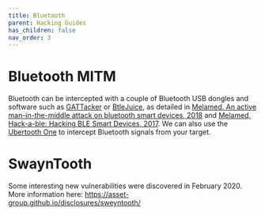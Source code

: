 ```yaml
---
title: Bluetooth
parent: Hacking Guides
has_children: false
nav_order: 3
---
```


# Bluetooth MITM

Bluetooth can be intercepted with a couple of Bluetooth USB dongles and software such as [GATTacker](https://github.com/securing/gattacker) or [BtleJuice](https://github.com/DigitalSecurity/btlejuice), as detailed in [Melamed. An active man-in-the-middle attack on bluetooth smart devices, 2018](https://www.researchgate.net/publication/322999675_An_active_man-in-the-middle_attack_on_bluetooth_smart_devices) and [Melamed, Hack-a-ble: Hacking BLE Smart Devices, 2017](https://youtu.be/5xJ_xeNJ3WU).
We can also use the [Ubertooth One](https://github.com/greatscottgadgets/ubertooth/wiki/Ubertooth-One) to intercept Bluetooth signals from your target.

# SwaynTooth

Some interesting new vulnerabilities were discovered in February 2020. More information here: https://asset-group.github.io/disclosures/sweyntooth/
